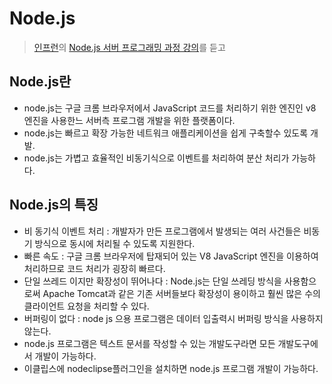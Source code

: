 # Node.js
> [인프런](https://www.inflearn.com/courses/it-programming?skill=nodejs&order=seq)의 [Node.js 서버 프로그래밍 과정 강의](https://www.inflearn.com/course/node-js/lecture/14529)를 듣고 

## Node.js란
- node.js는 구글 크롬 브라우저에서 JavaScript 코드를 처리하기 위한 
엔진인 v8 엔진을 사용한느 서버측 프로그램 개발을 위한 플랫폼이다.
- node.js는 빠르고 확장 가능한 네트워크 애플리케이션을 쉽게 구축할수 
있도록 개발.
- node.js는 가볍고 효율적인 비동기식으로 이벤트를 처리하여 분산 처리가 
가능하다.

## Node.js의 특징
- 비 동기식 이벤트 처리 : 개발자가 만든 프로그램에서 발생되는 여러 
사건들은 비동기 방식으로 동시에 처리될 수 있도록 지원한다.
- 빠른 속도 : 구글 크롬 브라우저에 탑재되어 있는 V8 JavaScript 엔진을 
이용하여 처리하므로 코드 처리가 굉장히 빠르다. 
- 단일 쓰레드 이지만 확장성이 뛰어나다 : Node.js는 단일 쓰레딩 방식을 
사용함으로써 Apache Tomcat과 같은 기존 서버들보다 확장성이 용이하고 훨씬 
많은 수의 클라이언트 요청을 처리할 수 있다.
- 버퍼링이 없다 : node js 으용 프로그램은 데이터 입출력시 버퍼링 방식을 
사용하지 않는다.
- node.js 프로그램은 텍스트 문서를 작성할 수 있는 개발도구라면 모든 개발도구에서 개발이 가능하다.
- 이클립스에 nodeclipse플러그인을 설치하면 node.js 프로그램 개발이 가능하다.



